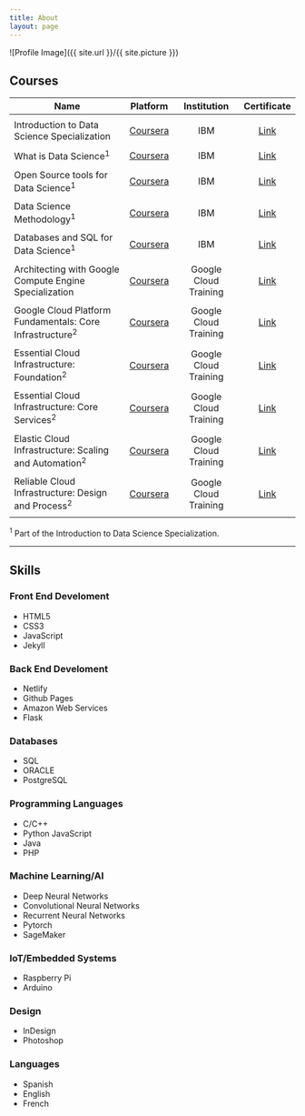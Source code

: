 ```yaml
---
title: About
layout: page
---
```

![Profile Image]({{ site.url }}/{{ site.picture }})

<p></p>

<h2>Courses</h2>

|Name|Platform|Institution|Certificate|
|----|:------:|:---------:|:---------:|
| | | | |
|Introduction to Data Science Specialization|[Coursera](https://www.coursera.org/specializations/introduction-data-science)|IBM|[Link](https://www.coursera.org/account/accomplishments/specialization/certificate/K8XM9QNNUXZJ?utm_medium=certificate&utm_source=link&utm_campaign=copybutton_certificate&utm_term=long)|
| | | | |
|What is Data Science<sup>1</sup>|[Coursera](https://www.coursera.org/learn/what-is-datascience)|IBM|[Link](https://www.coursera.org/account/accomplishments/certificate/FGDLUSD779NC)|
| | | | |
|Open Source tools for Data Science<sup>1</sup>|[Coursera](https://www.coursera.org/learn/open-source-tools-for-data-science)|IBM|[Link](https://www.coursera.org/account/accomplishments/certificate/UEP9DW6WD2MH)|
| | | | |
|Data Science Methodology<sup>1</sup>|[Coursera](https://www.coursera.org/learn/data-science-methodology)|IBM|[Link](https://www.coursera.org/account/accomplishments/certificate/M35Q4V7XYAFB)|
| | | | |
|Databases and SQL for Data Science<sup>1</sup>|[Coursera](https://www.coursera.org/learn/sql-data-science)|IBM|[Link](https://www.coursera.org/account/accomplishments/certificate/TAHWJVB9V4SR)|
| | | | |
|Architecting with Google Compute Engine Specialization|[Coursera](https://www.coursera.org/specializations/gcp-architecture)|Google Cloud Training|[Link](https://www.coursera.org/account/accomplishments/specialization/certificate/ZJGP26DBWYS5)|
| | | | |
|Google Cloud Platform Fundamentals: Core Infrastructure<sup>2</sup>|[Coursera](https://www.coursera.org/learn/gcp-fundamentals?specialization=gcp-architecture)|Google Cloud Training|[Link](https://www.coursera.org/account/accomplishments/certificate/2MN84HJ2NJGT)|
| | | | |
|Essential Cloud Infrastructure: Foundation<sup>2</sup>|[Coursera](https://www.coursera.org/learn/gcp-infrastructure-foundation?specialization=gcp-architecture)|Google Cloud Training|[Link](https://www.coursera.org/account/accomplishments/certificate/XUMN5FWGXUNH)|
| | | | |
|Essential Cloud Infrastructure: Core Services<sup>2</sup>|[Coursera](https://www.coursera.org/learn/gcp-infrastructure-core-services?specialization=gcp-architecture)|Google Cloud Training|[Link](https://www.coursera.org/account/accomplishments/certificate/8WZUVT6EXRZ3)|
| | | | |
|Elastic Cloud Infrastructure: Scaling and Automation<sup>2</sup>|[Coursera](https://www.coursera.org/learn/gcp-infrastructure-scaling-automation?specialization=gcp-architecture)|Google Cloud Training|[Link](https://www.coursera.org/account/accomplishments/certificate/L2U8PJ7TXFUU)|
| | | | |
|Reliable Cloud Infrastructure: Design and Process<sup>2</sup>|[Coursera](https://www.coursera.org/learn/cloud-infrastructure-design-process)|Google Cloud Training|[Link](https://www.coursera.org/account/accomplishments/certificate/RAT4CGQ3MC3Z)|
| | | | |

<sup>1</sup> Part of the Introduction to Data Science Specialization.

---

<h2>Skills</h2>

<h3>Front End Develoment</h3>
<ul class="skill-list">
	<li>HTML5</li>
	<li>CSS3</li>
	<li>JavaScript</li>
	<li>Jekyll</li>
</ul>

<h3>Back End Develoment</h3>
<ul class="skill-list">
	<li>Netlify</li>
	<li>Github Pages</li>
	<li>Amazon Web Services</li>
	<li>Flask</li>
</ul>

<h3>Databases</h3>
<ul class="skill-list">
	<li>SQL</li>
	<li>ORACLE</li>
	<li>PostgreSQL</li>
</ul>

<h3>Programming Languages</h3>
<ul class="skill-list">
	<li>C/C++</li>
	<li>Python JavaScript</li>
	<li>Java</li>
	<li>PHP</li>
</ul>

<h3>Machine Learning/AI</h3>
<ul class="skill-list">
	<li>Deep Neural Networks</li>
	<li>Convolutional Neural Networks</li>
	<li>Recurrent Neural Networks</li>
	<li>Pytorch</li>
	<li>SageMaker</li>
</ul>

<h3>IoT/Embedded Systems</h3>
<ul class="skill-list">
	<li>Raspberry Pi</li>
	<li>Arduino</li>
</ul>

<h3>Design</h3>
<ul class="skill-list">
	<li>InDesign</li>
	<li>Photoshop</li>
</ul>

<h3>Languages</h3>
<ul class="skill-list">
	<li>Spanish</li>
	<li>English</li>
	<li>French</li>
</ul>
